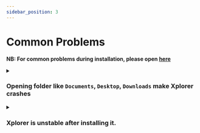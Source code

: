 ```yaml
---
sidebar_position: 3
---
```


# Common Problems

**NB: For common problems during installation, please open [here](/docs/install/#common-problems)**

<details>
<summary>

### Opening folder like `Documents`, `Desktop`, `Downloads` make Xplorer crashes

</summary>

Disable the [`Extract exe file icon and make it as preview`](/docs/guides/setting/#extract-exe-file-icon-and-make-it-a-preview) setting.

Also, please make sure that windows defender isn't blocking Xplorer from accessing your documents.

</details>

<details>
<summary>

### Xplorer is unstable after installing it.

</summary>

Simply restart, Xplorer will fix itself, if it doesn't, please address an issue [here](https://github.com/kimlimjustin/xplorer/issues/new).

</details>

